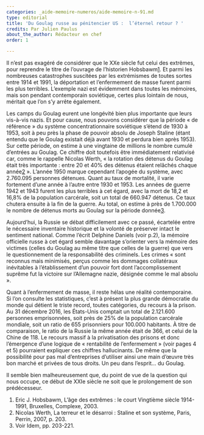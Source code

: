 ```yaml
---
categories: _aide-memoire-numeros/aide-memoire-n-91.md
type: editorial
title: 'Du Goulag russe au pénitencier US :  l’éternel retour ? '
credits: Par Julien Paulus
about_the_author: Rédacteur en chef
order: 1

---
```

Il n’est pas exagéré de considérer que le XXe siècle fut celui des extrêmes, pour reprendre le titre de l’ouvrage de l’historien Hobsbawm[1](#footnote-1). Et parmi les nombreuses catastrophes suscitées par les extrémismes de toutes sortes entre 1914 et 1991, la déportation et l’enfermement de masse furent parmi les plus terribles. L’exemple nazi est évidemment dans toutes les mémoires, mais son pendant contemporain soviétique, certes plus lointain de nous, méritait que l’on s’y arrête également.

Les camps du Goulag eurent une longévité bien plus importante que leurs vis-à-vis nazis. Et pour cause, nous pouvons considérer que la période « de référence » du système concentrationnaire soviétique s’étend de 1930 à 1953, soit à peu près la phase de pouvoir absolu de Joseph Staline (étant entendu que le Goulag existait déjà avant 1930 et perdura bien après 1953). Sur cette période, on estime à une vingtaine de millions le nombre cumulé d’entrées au Goulag. Ce chiffre doit toutefois être immédiatement relativisé car, comme le rappelle Nicolas Werth, « la rotation des détenus du Goulag était très importante : entre 20 et 40% des détenus étaient relâchés chaque année[2](#footnote-2) ». L’année 1950 marque cependant l’apogée du système, avec 2.760.095 personnes détenues. Quant au taux de mortalité, il varie fortement d’une année à l’autre entre 1930 et 1953. Les années de guerre 1942 et 1943 furent les plus terribles à cet égard, avec la mort de 18,2 et 16,8% de la population carcérale, soit un total de 660.947 détenus. Ce taux chutera ensuite à la fin de la guerre. Au total, on estime à près de 1.700.000 le nombre de détenus morts au Goulag sur la période donnée[3](#footnote-3).

Aujourd’hui, la Russie se débat difficilement avec ce passé, écartelée entre le nécessaire inventaire historique et la volonté de préserver intact le sentiment national. Comme l’écrit Delphine Daniels (voir p.2), la mémoire officielle russe à cet égard semble davantage s’orienter vers la mémoire des victimes (celles du Goulag au même titre que celles de la guerre) que vers le questionnement de la responsabilité des criminels. Les crimes « sont reconnus mais minimisés, perçus comme les dommages collatéraux inévitables à l’établissement d’un pouvoir fort dont l’accomplissement suprême fut la victoire sur l’Allemagne nazie, désignée comme le mal absolu ».

Quant à l’enfermement de masse, il reste hélas une réalité contemporaine. Si l’on consulte les statistiques, c’est à présent la plus grande démocratie du monde qui détient le triste record, toutes catégories, du recours à la prison. Au 31 décembre 2016, les États-Unis comptait un total de 2.121.600 personnes emprisonnées, soit près de 25% de la population carcérale mondiale, soit un ratio de 655 prisonniers pour 100.000 habitants. À titre de comparaison, le ratio de la Russie la même année était de 366, et celui de la Chine de 118. Le recours massif à la privatisation des prisons et donc l’émergence d’une logique de « rentabilité de l’enfermement » (voir pages 4 et 5) pourraient expliquer ces chiffres hallucinants. De même que la possibilité pour pas mal d’entreprises d’utiliser ainsi une main d’œuvre très bon marché et privées de tous droits. Un peu dans l’esprit… du Goulag.

Il semble bien malheureusement que, du point de vue de la question qui nous occupe, ce début de XXIe siècle ne soit que le prolongement de son prédécesseur.

1. Eric J. Hobsbawm, L’âge des extrêmes : le court Vingtième siècle 1914-1991, Bruxelles, Complexe, 2003.
2. Nicolas Werth, La terreur et le désarroi : Staline et son système, Paris, Perrin, 2007, p. 203.
3. Voir Idem, pp. 203-221.